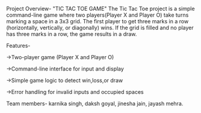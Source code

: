 Project Overview- "TIC TAC TOE GAME"
The Tic Tac Toe project is a simple command-line game where two players(Player X and Player O) take turns marking a space in a 3x3 grid. 
The first player to get three marks in a row (horizontally, vertically, or diagonally) wins.
If the grid is filled and no player has three marks in a row, the game results in a draw.

Features-

->Two-player game (Player X and Player O)

->Command-line interface for input and display

->Simple game logic to detect win,loss,or draw

->Error handling for invalid inputs and occupied spaces


Team members-
karnika singh,
daksh goyal,
jinesha jain,
jayash mehra.
